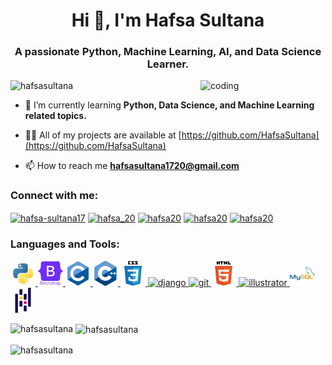 <h1 align="center">Hi 👋, I'm Hafsa Sultana</h1>
<h3 align="center">A passionate Python, Machine Learning, AI, and Data Science Learner.</h3>

<img align = "right" alt="coding"  width="200" hight = "200" src= https://i.pinimg.com/236x/d8/81/a1/d881a11af5cc0ac044fc908316ba400b.jpg >

<p align="left"> <img src="https://komarev.com/ghpvc/?username=hafsasultana&label=Profile%20views&color=0e75b6&style=flat" alt="hafsasultana" /> </p>

- 🌱 I’m currently learning **Python, Data Science, and Machine Learning related topics.**

- 👨‍💻 All of my projects are available at [https://github.com/HafsaSultana](https://github.com/HafsaSultana)

- 📫 How to reach me **hafsasultana1720@gmail.com**

<h3 align="left">Connect with me:</h3>
<p align="left">
<a href="https://linkedin.com/in/hafsa-sultana17" target="blank"><img align="center" src="https://raw.githubusercontent.com/rahuldkjain/github-profile-readme-generator/master/src/images/icons/Social/linked-in-alt.svg" alt="hafsa-sultana17" height="30" width="40" /></a>
<a href="https://dribbble.com/hafsa_20" target="blank"><img align="center" src="https://raw.githubusercontent.com/rahuldkjain/github-profile-readme-generator/master/src/images/icons/Social/dribbble.svg" alt="hafsa_20" height="30" width="40" /></a>
<a href="https://www.hackerrank.com/hafsa20" target="blank"><img align="center" src="https://raw.githubusercontent.com/rahuldkjain/github-profile-readme-generator/master/src/images/icons/Social/hackerrank.svg" alt="hafsa20" height="30" width="40" /></a>
<a href="https://codeforces.com/profile/hafsa20" target="blank"><img align="center" src="https://raw.githubusercontent.com/rahuldkjain/github-profile-readme-generator/master/src/images/icons/Social/codeforces.svg" alt="hafsa20" height="30" width="40" /></a>
<a href="https://www.leetcode.com/hafsa20" target="blank"><img align="center" src="https://raw.githubusercontent.com/rahuldkjain/github-profile-readme-generator/master/src/images/icons/Social/leet-code.svg" alt="hafsa20" height="30" width="40" /></a>
</p>

<h3 align="left">Languages and Tools:</h3>
<p align="left"> <a href="https://www.python.org" target="_blank" rel="noreferrer"> <img src="https://raw.githubusercontent.com/devicons/devicon/master/icons/python/python-original.svg" alt="python" width="40" height="40"/> </a> <a href="https://getbootstrap.com" target="_blank" rel="noreferrer"> <img src="https://raw.githubusercontent.com/devicons/devicon/master/icons/bootstrap/bootstrap-plain-wordmark.svg" alt="bootstrap" width="40" height="40"/> </a> <a href="https://www.cprogramming.com/" target="_blank" rel="noreferrer"> <img src="https://raw.githubusercontent.com/devicons/devicon/master/icons/c/c-original.svg" alt="c" width="40" height="40"/> </a> <a href="https://www.w3schools.com/cpp/" target="_blank" rel="noreferrer"> <img src="https://raw.githubusercontent.com/devicons/devicon/master/icons/cplusplus/cplusplus-original.svg" alt="cplusplus" width="40" height="40"/> </a> <a href="https://www.w3schools.com/css/" target="_blank" rel="noreferrer"> <img src="https://raw.githubusercontent.com/devicons/devicon/master/icons/css3/css3-original-wordmark.svg" alt="css3" width="40" height="40"/> </a> <a href="https://www.djangoproject.com/" target="_blank" rel="noreferrer"> <img src="https://cdn.worldvectorlogo.com/logos/django.svg" alt="django" width="40" height="40"/> </a> <a href="https://git-scm.com/" target="_blank" rel="noreferrer"> <img src="https://www.vectorlogo.zone/logos/git-scm/git-scm-icon.svg" alt="git" width="40" height="40"/> </a> <a href="https://www.w3.org/html/" target="_blank" rel="noreferrer"> <img src="https://raw.githubusercontent.com/devicons/devicon/master/icons/html5/html5-original-wordmark.svg" alt="html5" width="40" height="40"/> </a> <a href="https://www.adobe.com/in/products/illustrator.html" target="_blank" rel="noreferrer"> <img src="https://www.vectorlogo.zone/logos/adobe_illustrator/adobe_illustrator-icon.svg" alt="illustrator" width="40" height="40"/> </a> <a href="https://www.mysql.com/" target="_blank" rel="noreferrer"> <img src="https://raw.githubusercontent.com/devicons/devicon/master/icons/mysql/mysql-original-wordmark.svg" alt="mysql" width="40" height="40"/> </a> <a href="https://pandas.pydata.org/" target="_blank" rel="noreferrer"> <img src="https://raw.githubusercontent.com/devicons/devicon/2ae2a900d2f041da66e950e4d48052658d850630/icons/pandas/pandas-original.svg" alt="pandas" width="40" height="40"/> </a> 
<!--  
  <a href="https://www.mathworks.com/" target="_blank" rel="noreferrer"> <img src="https://upload.wikimedia.org/wikipedia/commons/2/21/Matlab_Logo.png" alt="matlab" width="40" height="40"/> </a> 
  <a href="https://postman.com" target="_blank" rel="noreferrer"> <img src="https://www.vectorlogo.zone/logos/getpostman/getpostman-icon.svg" alt="postman" width="40" height="40"/> </a> 
-->
</p>

<p><img align="left" src="https://github-readme-stats.vercel.app/api/top-langs?username=hafsasultana&show_icons=true&locale=en&layout=compact" alt="hafsasultana" /></p>

<p>&nbsp;<img align="center" src="https://github-readme-stats.vercel.app/api?username=hafsasultana&show_icons=true&locale=en" alt="hafsasultana" /></p>

<p><img align="center" src="https://github-readme-streak-stats.herokuapp.com/?user=hafsasultana&" alt="hafsasultana" /></p>

